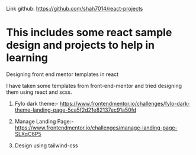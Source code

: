 Link github: https://github.com/shah7014/react-projects

# This includes some react sample design and projects to help in learning

Designing front end mentor templates in react

I have taken some templates from front-end-mentor and tried designing them using react and scss.

1. Fylo dark theme:- https://www.frontendmentor.io/challenges/fylo-dark-theme-landing-page-5ca5f2d21e82137ec91a50fd

2. Manage Landing Page:- https://www.frontendmentor.io/challenges/manage-landing-page-SLXqC6P5

3. Design using tailwind-css
